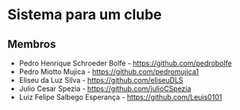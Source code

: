 # Sistema para um clube

## Membros

- Pedro Henrique Schroeder Bolfe - https://github.com/pedrobolfe
- Pedro Miotto Mujica - https://github.com/pedromujica1
- Eliseu da Luz Silva - https://github.com/eliseuDLS
- Julio Cesar Spezia - https://github.com/julioCSpezia
- Luiz Felipe Salbego Esperança - https://github.com/Leuis0101

